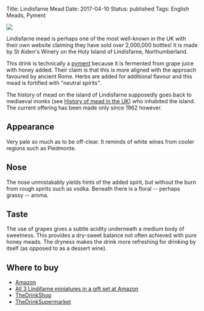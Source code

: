 Title: Lindisfarne Mead
Date: 2017-04-10
Status: published
Tags: English Meads, Pyment

![](//ws-eu.amazon-adsystem.com/widgets/q?_encoding=UTF8&ASIN=B007K9EDFM&Format=_SL250_&ID=AsinImage&MarketPlace=GB&ServiceVersion=20070822&WS=1&tag=traditionalmead-21)

Lindisfarne mead is perhaps one of the most well-known in the UK with their own
website claiming they have sold over 2,000,000 bottles! It is made by
St Aiden's Winery on the Holy Island of Lindisfarne, Northumberland.

<!-- PELICAN_END_SUMMARY -->

This drink is technically a
[pyment](/types-of-mead/) because it is fermented from grape juice
with honey added. Their claim is that this is more aligned with the approach
favoured by ancient Rome.
Herbs are added for additional flavour and this mead is
fortified with "neutral spirits".

The history of mead on the island of Lindisfarne supposedly goes back to
mediaeval monks (see [History of mead in the UK](/history-of-mead/)) who
inhabited the island. The current offering has been made only since
1962 however.

## Appearance

Very pale so much as to be off-clear. It reminds of white wines from cooler
regions such as Piedmonte.

## Nose

The nose unmistakably yields hints of the added spirit, but without the burn
from rough spirits such as vodka. Beneath there is a floral -- perhaps
grassy --  aroma.

## Taste

The use of grapes gives a subtle acidity underneath a medium body of sweetness.
This provides a dry-sweet balance not often achieved with pure honey meads.
The dryness makes the drink more refreshing for drinking by itself (as opposed
to as a dessert wine).

## Where to buy

* [Amazon](https://www.amazon.co.uk/Lindisfarne-Mead-Wine-70-cl-x/dp/B007K9EDFM/ref=as_li_ss_il?ie=UTF8&qid=1491769691&sr=8-1&keywords=lindisfarne+mead&linkCode=li3&tag=traditionalmead-21&linkId=3403dffe59153f8bffa245e9d1219cf4)
* [All 3 Lindifarne miniatures in a gift set at Amazon](https://www.amazon.co.uk/Lindisfarne-Miniature-Mead-contains-bottles/dp/B01HOCTB1U/ref=as_li_ss_tl?ie=UTF8&qid=1493067774&sr=8-2&keywords=lindisfarne+mead&linkCode=ll1&tag=traditionalmead-21&linkId=f07bb0da9f026028c1e8ab5dada4d868)
* [TheDrinkShop](http://www.awin1.com/cread.php?awinaffid=333769&awinmid=61&p=https%3A%2F%2Fwww.thedrinkshop.com%2Fitem%2F9886%2Flindisfarne-mead)
* [TheDrinkSupermarket](http://www.awin1.com/cread.php?awinaffid=333769&awinmid=3574&p=https%3A%2F%2Fwww.drinksupermarket.com%2Flindisfarne-mead-70cl-14-5-abv)